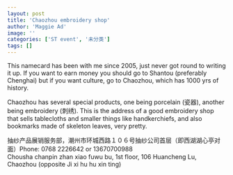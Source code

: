 ```yaml
---
layout: post
title: 'Chaozhou embroidery shop'
author: 'Maggie Ad'
image: ''
categories: ['ST event', '未分类']
tags: []
---
```


This namecard has been with me since 2005, just never got round to writing it up. If you want to earn money you should go to Shantou (preferably Chenghai) but if you want culture, go to Chaozhou, which has 1000 yrs of history. 

Chaozhou has several special products, one being porcelain (瓷器), another being embroidery (刺绣). This is the address of a good embroidery shop that sells tablecloths and smaller things like handkerchiefs, and also bookmarks made of skeleton leaves, very pretty.

抽纱产品展销服务部，潮州市环城西路１０６号抽纱公司首层（即西湖湖心亭对面）Phone: 0768 2226642 or 13670700988<br>
Chousha chanpin zhan xiao fuwu bu, 1st floor, 106 Huancheng Lu, Chaozhou (opposite Ji xi hu hu xin ting)<br>
